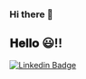 ### Hi there 👋

<h2> 𝐇𝐞𝐥𝐥𝐨 😃!!</h2>

[![Linkedin Badge](https://img.shields.io/badge/-Heejin_Kim-purple?style=flat-square&logo=Linkedin&logoColor=white&link=https://www.linkedin.com/in/heejinkim0803/)](https://www.linkedin.com/in/heejinkim0803/) 


<!--
**stellakim0803/stellakim0803** is a ✨ _special_ ✨ repository because its `README.md` (this file) appears on your GitHub profile.

Here are some ideas to get you started:

- 🔭 I’m currently working on ...
- 🌱 I’m currently learning ...
- 👯 I’m looking to collaborate on ...
- 🤔 I’m looking for help with ...
- 💬 Ask me about ...
- 📫 How to reach me: ...
- 😄 Pronouns: ...
- ⚡ Fun fact: ...
-->
